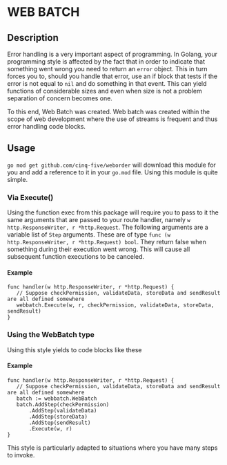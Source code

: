 # WEB BATCH
## Description
Error handling is a very important aspect of programming. In Golang, your programming style is affected by the fact that in order to indicate that something went wrong you need to return an `error` object. This in turn forces you to, should you handle that error, use an if block that tests if the error is not equal to `nil` and do something in that event. This can yield functions of considerable sizes and even when size is not a problem separation of concern becomes one.

To this end, Web Batch was created. Web batch was created within the scope of web development where the use of streams is frequent and thus error handling code blocks.

## Usage
`go mod get github.com/cinq-five/weborder` will download this module for you and add a reference to it in your `go.mod` file. Using this module is quite simple.

### Via Execute()
Using the function exec from this package will require you to pass to it the same arguments that are passed to your route handler, namely `w http.ResponseWriter, r *http.Request`. The following arguments are a variable list of `Step` arguments. These are of type `func (w http.ResponseWriter, r *http.Request) bool`. They return false when something during their execution went wrong. This will cause all subsequent function executions to be canceled.

#### Example
```golang
func handler(w http.ResponseWriter, r *http.Request) {
   // Suppose checkPermission, validateData, storeData and sendResult are all defined somewhere
   webbatch.Execute(w, r, checkPermission, validateData, storeData, sendResult)
}
```

### Using the WebBatch type
Using this style yields to code blocks like these
#### Example
```golang
func handler(w http.ResponseWriter, r *http.Request) {
   // Suppose checkPermission, validateData, storeData and sendResult are all defined somewhere
   batch := webbatch.WebBatch
   batch.AddStep(checkPermission)
       .AddStep(validateData)
       .AddStep(storeData)
       .AddStep(sendResult)
       .Execute(w, r)
}
```

This style is particularly adapted to situations where you have many steps to invoke.
